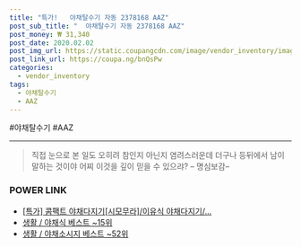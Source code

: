 ```yaml
--- 
title: "특가!   야채탈수기 자동 2378168 AAZ" 
post_sub_title: "  야채탈수기 자동 2378168 AAZ" 
post_money: ₩ 31,340 
post_date: 2020.02.02 
post_img_url: https://static.coupangcdn.com/image/vendor_inventory/images/2018/05/14/8/0/ad6ed136-0708-4932-aca0-8d4037283856.jpg 
post_link_url: https://coupa.ng/bnQsPw 
categories: 
  - vendor_inventory 
tags: 
  - 야채탈수기 
  - AAZ 
--- 
```

  #야채탈수기 #AAZ 
<hr> 

> 직접 눈으로 본 일도 오히려 참인지 아닌지 염려스러운데 더구나 등뒤에서 남이 말하는 것이야 어찌 이것을 깊이 믿을 수 있으랴? – 명심보감–  


### POWER LINK

* <a href="https://blog.naver.com/sakai111/221790383006" target="_blank">[특가] 콤팩트 야채다지기[시모무라]/이유식 야채다지기/...</a>
* <a href="https://blog.naver.com/santokki14/221776117739" target="_blank">생활 / 야채식 베스트 ~15위</a>
* <a href="https://blog.naver.com/santokki14/221778211940" target="_blank">생활 / 야채소시지 베스트 ~52위</a>
